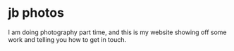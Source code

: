# jb photos

I am doing photography part time, and this is my website showing off some work and telling you how to get in touch.